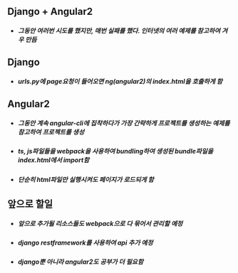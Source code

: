Django + Angular2
-----------------
- ##### 그동안 여러번 시도를 했지만, 매번 실패를 했다. 인터넷의 여러 예제를 참고하여 겨우 만듬

Django
------
- ##### urls.py에 page요청이 들어오면 ng(angular2)의 index.html을 호출하게 함

Angular2
--------
- ##### 그동안 계속 angular-cli에 집착하다가 가장 간략하게 프로젝트를 생성하는 예제를 참고하여 프로젝트를 생성
- ##### ts, js파일들을 webpack을 사용하여 bundling하여 생성된 bundle파일을 index.html에서 import함
- ##### 단순히 html파일만 실행시켜도 페이지가 로드되게 함

앞으로 할일
----------
- ##### 앞으로 추가될 리소스들도 webpack으로 다 묶어서 관리할 예정
- ##### django restframework를 사용하여 api 추가 예정
- ##### django뿐 아니라 angular2도 공부가 더 필요함
